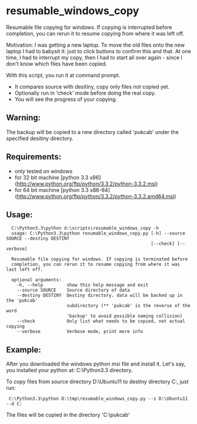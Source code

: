 resumable_windows_copy
======================

Resumable file copying for windows. If copying is interrupted before completion, 
you can rerun it to resume copying from where it was left off.

Motivation:
I was getting a new laptop. To move the old files onto the new laptop I had to babysit it: 
just to click buttons to confirm this and that. At one time, I had to interrupt my copy, 
then I had to start all over again - since I don't know which files have been copied.

With this script, you run it at command prompt.
* It compares source with desitiny, copy only files not copied yet.
* Optionally run in 'check' mode before doing the real copy.
* You will see the progress of your copying.

Warning:
----------------------
The backup will be copied to a new directory called 'pukcab' under the specified desitiny
directory.

Requirements:
----------------------
* only tested on windows
* for 32 bit machine [python 3.3 x86] (http://www.python.org/ftp/python/3.3.2/python-3.3.2.msi)
* for 64 bit machine [python 3.3 x86-64] (http://www.python.org/ftp/python/3.3.2/python-3.3.2.amd64.msi)

Usage:
----------------------
      C:\Python3.3\python d:\scripts\resumable_windows_copy -h
      usage: C:\Python3.3\python resumable_windows_copy.py [-h] --source SOURCE --destiny DESTINY
                                                           [--check] [--verbose]

      Resumable file copying for windows. If copying is terminated before
      completion, you can rerun it to resume copying from where it was last left off.

      optional arguments:
        -h, --help         show this help message and exit
        --source SOURCE    Source directory of data
        --destiny DESTINY  Destiny directory. data will be backed up in the 'pukcab'
                           subdirectory (** 'pukcab' is the reverse of the word
                           'backup' to avoid possible naming collision)
        --check            Only list what needs to be copied, not actual copying
        --verbose          Verbose mode, print more info

Example:
---------------------
After you downloaded the windows python msi file and install it. Let's say, you installed your python
at: C:\Python3.3 directory.

To copy files from source directory D:\Ubuntu11 to destiny directory C:, just run:

     C:\Python3.3\python D:\tmp\resumable_windows_copy.py --s D:\Ubuntu11 --d C:
     
The files will be copied in the directory 'C:\pukcab'

#
